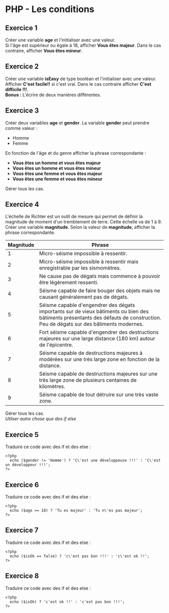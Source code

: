 # PHP - Les conditions
## Exercice 1
Créer une variable **age** et l'initialiser avec une valeur.  
Si l'âge est supérieur ou égale à 18, afficher **Vous êtes majeur**. Dans le cas contraire, afficher **Vous êtes mineur**.

## Exercice 2
Créer une variable **isEasy** de type booléan et l'initialiser avec une valeur.  
Afficher **C'est facile!!** si c'est vrai. Dans le cas contraire afficher **C'est difficile !!!**.  
**Bonus :** L'écrire de deux manières différentes.

## Exercice 3
Créer deux variables **age** et **gender**. La variable **gender** peut prendre comme valeur :
- Homme
- Femme  

En fonction de l'âge et du genre afficher la phrase correspondante :
- **Vous êtes un homme et vous êtes majeur**
- **Vous êtes un homme et vous êtes mineur**
- **Vous êtes une femme et vous êtes majeur**
- **Vous êtes une femme et vous êtes mineur**  

Gérer tous les cas.

## Exercice 4
L'échelle de Richter est un outil de mesure qui permet de définir la magnitude de moment d'un tremblement de terre. Cette échelle va de 1 à 9.  
Créer une variable **magnitude**. Selon la valeur de **magnitude**, afficher la phrase correspondante.  

Magnitude   |   Phrase
------      |    ---
1           |   Micro-séisme impossible à ressentir.
2           |   Micro-séisme impossible à ressentir mais enregistrable par les sismomètres.
3           |   Ne cause pas de dégats mais commence à pouvoir être légèrement ressenti.
4           |   Séisme capable de faire bouger des objets mais ne causant généralement pas de dégats.
5           |   Séisme capable d'engendrer des dégats importants sur de vieux bâtiments ou bien des bâtiments présentants des défauts de construction. Peu de dégats sur des bâtiments modernes.
6           |   Fort séisme capable d'engendrer des destructions majeures sur une large distance (180 km) autour de l'épicentre.  
7           |   Séisme capable de destructions majeures à modérées sur une très large zone en fonction de la distance.
8           |   Séisme capable de destructions majeures sur une très large zone de plusieurs centaines de kilomètres.
9           |   Séisme capable de tout détruire sur une très vaste zone.  

Gérer tous les cas.  
*Utilser autre chose que des if else*

## Exercice 5
Traduire ce code avec des if et des else :  


    <?php
      echo ($gender != 'Homme') ? 'C\'est une développeuse !!!' : 'C\'est un développeur !!!';
    ?>

## Exercice 6
Traduire ce code avec des if et des else :  


    <?php
      echo ($age >= 18) ? 'Tu es majeur' : 'Tu n\'es pas majeur';
    ?>
## Exercice 7
Traduire ce code avec des if et des else :  


    <?php
      echo ($isOk == false) ? 'c\'est pas bon !!!' : 'c\'est ok !!';
    ?>
## Exercice 8
Traduire ce code avec des if et des else :  


    <?php
      echo ($isOk) ? 'c'est ok !!' : 'c'est pas bon !!!';
    ?>
